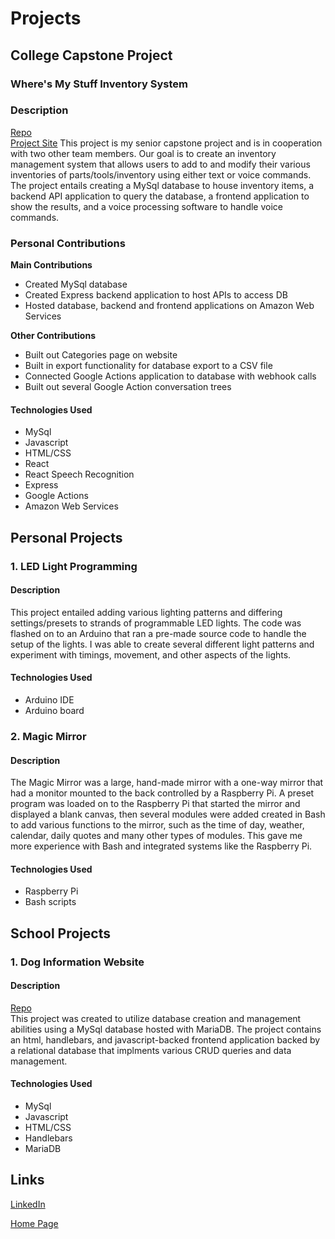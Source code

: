 # Projects
## College Capstone Project
### Where's My Stuff Inventory System  
### **Description**  
  [Repo](https://github.com/friesemi/Where-s_My_Stuff)  
  [Project Site](http://wms.beavdms.com:3000/)
  This project is my senior capstone project and is in cooperation with two other team members. Our goal is to create an inventory management system that allows users 
  to add to and modify their various inventories of parts/tools/inventory using either text or voice commands. The project entails creating a MySql database to house
  inventory items, a backend API application to query the database, a frontend application to show the results, and a voice processing software to handle voice commands.

### **Personal Contributions**
**Main Contributions**
  - Created MySql database
  - Created Express backend application to host APIs to access DB
  - Hosted database, backend and frontend applications on Amazon Web Services

**Other Contributions**
  - Built out Categories page on website
  - Built in export functionality for database export to a CSV file
  - Connected Google Actions application to database with webhook calls
  - Built out several Google Action conversation trees

#### **Technologies Used**  
  - MySql
  - Javascript
  - HTML/CSS
  - React
  - React Speech Recognition
  - Express
  - Google Actions
  - Amazon Web Services


## Personal Projects
### 1. LED Light Programming  
#### **Description**  
  This project entailed adding various lighting patterns and differing settings/presets to strands of programmable LED lights. The code was flashed on to an Arduino
  that ran a pre-made source code to handle the setup of the lights. I was able to create several different light patterns and experiment with timings, movement, and
  other aspects of the lights.  
#### **Technologies Used**  
  - Arduino IDE
  - Arduino board
  
### 2. Magic Mirror  
#### **Description**  
  The Magic Mirror was a large, hand-made mirror with a one-way mirror that had a monitor mounted to the back controlled by a Raspberry Pi. A preset program was
  loaded on to the Raspberry Pi that started the mirror and displayed a blank canvas, then several modules were added created in Bash to add various functions to the mirror,
  such as the time of day, weather, calendar, daily quotes and many other types of modules. This gave me more experience with Bash and integrated systems like the Raspberry Pi.  
#### **Technologies Used**  
- Raspberry Pi
- Bash scripts
  
## School Projects
### 1. Dog Information Website  
#### **Description**  
  [Repo](https://github.com/friesemi/CS340FinalProject)  
  This project was created to utilize database creation and management abilities using a MySql database hosted with MariaDB. The project contains an html, handlebars,
  and javascript-backed frontend application backed by a relational database that implments various CRUD queries and data management.  
#### **Technologies Used**  
- MySql
- Javascript
- HTML/CSS
- Handlebars
- MariaDB

## Links

[LinkedIn](https://www.linkedin.com/in/michael-friesen-99201/)

[Home Page](./index.md)

